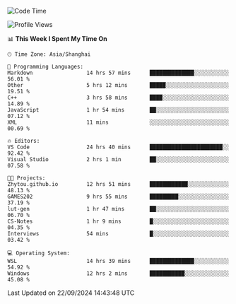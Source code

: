 <!--START_SECTION:waka-->
![Code Time](http://img.shields.io/badge/Code%20Time-2%2C014%20hrs%2041%20mins-blue)

![Profile Views](http://img.shields.io/badge/Profile%20Views-0-blue)

📊 **This Week I Spent My Time On** 

```text
🕑︎ Time Zone: Asia/Shanghai

💬 Programming Languages: 
Markdown                 14 hrs 57 mins      ██████████████░░░░░░░░░░░   56.01 % 
Other                    5 hrs 12 mins       █████░░░░░░░░░░░░░░░░░░░░   19.51 % 
C++                      3 hrs 58 mins       ████░░░░░░░░░░░░░░░░░░░░░   14.89 % 
JavaScript               1 hr 54 mins        ██░░░░░░░░░░░░░░░░░░░░░░░   07.12 % 
XML                      11 mins             ░░░░░░░░░░░░░░░░░░░░░░░░░   00.69 % 

🔥 Editors: 
VS Code                  24 hrs 40 mins      ███████████████████████░░   92.42 % 
Visual Studio            2 hrs 1 min         ██░░░░░░░░░░░░░░░░░░░░░░░   07.58 % 

🐱‍💻 Projects: 
Zhytou.github.io         12 hrs 51 mins      ████████████░░░░░░░░░░░░░   48.13 % 
GAMES202                 9 hrs 55 mins       █████████░░░░░░░░░░░░░░░░   37.19 % 
lut-gen                  1 hr 47 mins        ██░░░░░░░░░░░░░░░░░░░░░░░   06.70 % 
CS-Notes                 1 hr 9 mins         █░░░░░░░░░░░░░░░░░░░░░░░░   04.35 % 
Interviews               54 mins             █░░░░░░░░░░░░░░░░░░░░░░░░   03.42 % 

💻 Operating System: 
WSL                      14 hrs 39 mins      ██████████████░░░░░░░░░░░   54.92 % 
Windows                  12 hrs 2 mins       ███████████░░░░░░░░░░░░░░   45.08 % 
```


 Last Updated on 22/09/2024 14:43:48 UTC
<!--END_SECTION:waka-->